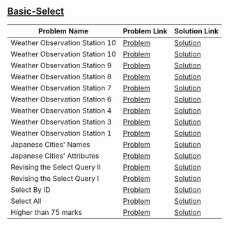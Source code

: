 ## [Basic-Select](https://www.hackerrank.com/domains/sql/select)

Problem Name|Problem Link|Solution Link
---|---|---
Weather Observation Station 10|[Problem](https://www.hackerrank.com/challenges/weather-observation-station-10/problem)|[Solution](/weather-observation-station-10.sql)
Weather Observation Station 10|[Problem](https://www.hackerrank.com/challenges/weather-observation-station-10/problem)|[Solution](/weather-observation-station-10.sql)
Weather Observation Station 9|[Problem](https://www.hackerrank.com/challenges/weather-observation-station-9/problem)|[Solution](/weather-observation-station-9.sql)
Weather Observation Station 8|[Problem](https://www.hackerrank.com/challenges/weather-observation-station-8/problem)|[Solution](/weather-observation-station-8.sql)
Weather Observation Station 7|[Problem](https://www.hackerrank.com/challenges/weather-observation-station-7/problem)|[Solution](/weather-observation-station-7.sql)
Weather Observation Station 6|[Problem](https://www.hackerrank.com/challenges/weather-observation-station-6/problem)|[Solution](/weather-observation-station-6.sql)
Weather Observation Station 4|[Problem](https://www.hackerrank.com/challenges/weather-observation-station-4/problem)|[Solution](/weather-observation-station-4.sql)
Weather Observation Station 3|[Problem](https://www.hackerrank.com/challenges/weather-observation-station-3/problem)|[Solution](/weather-observation-station-3.sql)
Weather Observation Station 1|[Problem](https://www.hackerrank.com/challenges/weather-observation-station-1/problem)|[Solution](/weather-observation-station-1.sql)
Japanese Cities' Names|[Problem](https://www.hackerrank.com/challenges/japanese-cities-name/problem)|[Solution](/japanese-cities-name.sql)
Japanese Cities' Attributes|[Problem](https://www.hackerrank.com/challenges/japanese-cities-attributes/problem)|[Solution](/japanese-cities-attributes.sql)
Revising the Select Query II|[Problem](https://www.hackerrank.com/challenges/revising-the-select-query-2/problem)|[Solution](/revising-the-select-query-2.sql)
Revising the Select Query I|[Problem](https://www.hackerrank.com/challenges/revising-the-select-query/problem)|[Solution](/revising-the-select-query.sql)
Select By ID|[Problem](https://www.hackerrank.com/challenges/select-by-id/problem)|[Solution](/select-by-id.sql)
Select All|[Problem](https://www.hackerrank.com/challenges/select-all-sql/problem)|[Solution](/select-all-sql.sql)
Higher than 75 marks|[Problem](https://www.hackerrank.com/challenges/more-than-75-marks/problem)|[Solution](/.sql)
